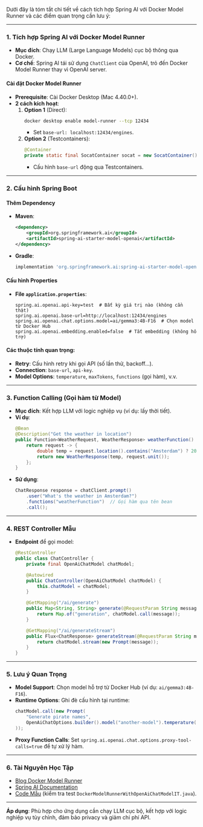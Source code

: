 

Dưới đây là tóm tắt chi tiết về cách tích hợp Spring AI với Docker Model Runner và các điểm quan trọng cần lưu ý:

---

### **1. Tích hợp Spring AI với Docker Model Runner**
- **Mục đích**: Chạy LLM (Large Language Models) cục bộ thông qua Docker.
- **Cơ chế**: Spring AI tái sử dụng `ChatClient` của OpenAI, trỏ đến Docker Model Runner thay vì OpenAI server.

#### **Cài đặt Docker Model Runner**
- **Prerequisite**: Cài Docker Desktop (Mac 4.40.0+).
- **2 cách kích hoạt**:
  1. **Option 1** (Direct):
     ```bash
     docker desktop enable model-runner --tcp 12434
     ```
     - Set `base-url: localhost:12434/engines`.
  2. **Option 2** (Testcontainers):
     ```java
     @Container
     private static final SocatContainer socat = new SocatContainer().withTarget(80, "model-runner.docker.internal");
     ```
     - Cấu hình `base-url` động qua Testcontainers.

---

### **2. Cấu hình Spring Boot**
#### **Thêm Dependency**
- **Maven**:
  ```xml
  <dependency>
      <groupId>org.springframework.ai</groupId>
      <artifactId>spring-ai-starter-model-openai</artifactId>
  </dependency>
  ```
- **Gradle**:
  ```gradle
  implementation 'org.springframework.ai:spring-ai-starter-model-openai'
  ```

#### **Cấu hình Properties**
- **File `application.properties`**:
  ```properties
  spring.ai.openai.api-key=test  # Bất kỳ giá trị nào (không cần thật)
  spring.ai.openai.base-url=http://localhost:12434/engines
  spring.ai.openai.chat.options.model=ai/gemma3:4B-F16  # Chọn model từ Docker Hub
  spring.ai.openai.embedding.enabled=false  # Tắt embedding (không hỗ trợ)
  ```

#### **Các thuộc tính quan trọng**:
- **Retry**: Cấu hình retry khi gọi API (số lần thử, backoff...).
- **Connection**: `base-url`, `api-key`.
- **Model Options**: `temperature`, `maxTokens`, `functions` (gọi hàm), v.v.

---

### **3. Function Calling (Gọi hàm từ Model)**
- **Mục đích**: Kết hợp LLM với logic nghiệp vụ (ví dụ: lấy thời tiết).
- **Ví dụ**:
  ```java
  @Bean
  @Description("Get the weather in location")
  public Function<WeatherRequest, WeatherResponse> weatherFunction() {
      return request -> {
          double temp = request.location().contains("Amsterdam") ? 20 : 25;
          return new WeatherResponse(temp, request.unit());
      };
  }
  ```
- **Sử dụng**:
  ```java
  ChatResponse response = chatClient.prompt()
      .user("What's the weather in Amsterdam?")
      .functions("weatherFunction")  // Gọi hàm qua tên bean
      .call();
  ```

---

### **4. REST Controller Mẫu**
- **Endpoint** để gọi model:
  ```java
  @RestController
  public class ChatController {
      private final OpenAiChatModel chatModel;

      @Autowired
      public ChatController(OpenAiChatModel chatModel) {
          this.chatModel = chatModel;
      }

      @GetMapping("/ai/generate")
      public Map<String, String> generate(@RequestParam String message) {
          return Map.of("generation", chatModel.call(message));
      }

      @GetMapping("/ai/generateStream")
      public Flux<ChatResponse> generateStream(@RequestParam String message) {
          return chatModel.stream(new Prompt(message));
      }
  }
  ```

---

### **5. Lưu ý Quan Trọng**
- **Model Support**: Chọn model hỗ trợ từ Docker Hub (ví dụ: `ai/gemma3:4B-F16`).
- **Runtime Options**: Ghi đè cấu hình tại runtime:
  ```java
  chatModel.call(new Prompt(
      "Generate pirate names",
      OpenAiChatOptions.builder().model("another-model").temperature(0.5).build()
  ));
  ```
- **Proxy Function Calls**: Set `spring.ai.openai.chat.options.proxy-tool-calls=true` để tự xử lý hàm.

---

### **6. Tài Nguyên Học Tập**
- [Blog Docker Model Runner](https://www.docker.com/blog/run-llms-locally-with-docker/)
- [Spring AI Documentation](https://spring.io/projects/spring-ai)
- [Code Mẫu](https://github.com/spring-projects/spring-ai) (kiểm tra test `DockerModelRunnerWithOpenAiChatModelIT.java`).

---

**Áp dụng**: Phù hợp cho ứng dụng cần chạy LLM cục bộ, kết hợp với logic nghiệp vụ tùy chỉnh, đảm bảo privacy và giảm chi phí API.